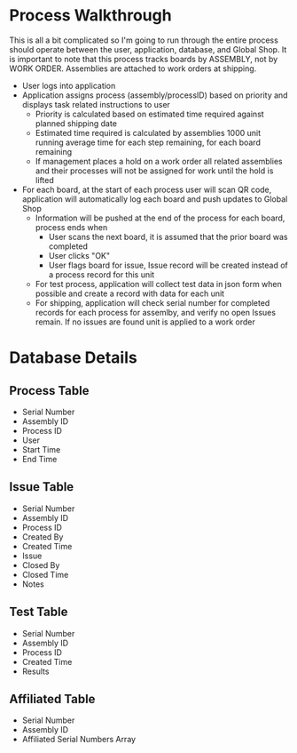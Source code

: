 # Process Walkthrough
This is all a bit complicated so I'm going to run through the entire process should operate between the user, application, database, and Global Shop.
It is important to note that this process tracks boards by ASSEMBLY, not by WORK ORDER. Assemblies are attached to work orders at shipping.
- User logs into application
- Application assigns process (assembly/processID) based on priority and displays task related instructions to user
  - Priority is calculated based on estimated time required against planned shipping date
  - Estimated time required is calculated by assemblies 1000 unit running average time for each step remaining, for each board remaining
  - If management places a hold on a work order all related assemblies and their processes will not be assigned for work until the hold is lifted
- For each board, at the start of each process user will scan QR code, application will automatically log each board and push updates to Global Shop
  - Information will be pushed at the end of the process for each board, process ends when
    - User scans the next board, it is assumed that the prior board was completed
    - User clicks "OK"
    - User flags board for issue, Issue record will be created instead of a process record for this unit
  - For test process, application will collect test data in json form when possible and create a record with data for each unit
  - For shipping, application will check serial number for completed records for each process for assemlby, and verify no open Issues remain. If no issues are found unit is applied to a work order
  
# Database Details

## Process Table
   - Serial Number
   - Assembly ID
   - Process ID
   - User
   - Start Time
   - End Time

## Issue Table
   - Serial Number
   - Assembly ID
   - Process ID
   - Created By
   - Created Time
   - Issue
   - Closed By
   - Closed Time
   - Notes
   
## Test Table
   - Serial Number
   - Assembly ID
   - Process ID
   - Created Time
   - Results
   
## Affiliated Table
   - Serial Number
   - Assembly ID
   - Affiliated Serial Numbers Array
